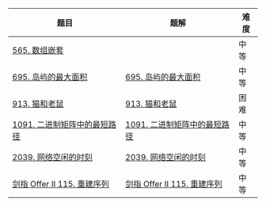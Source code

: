 | 题目                                                         | 题解                                                         | 难度 |
| ------------------------------------------------------------ | ------------------------------------------------------------ | ---- |
| [565. 数组嵌套](https://leetcode.cn/problems/array-nesting/) |  | 中等 | [565. 数组嵌套](https://github.com/ZonzeeLi/LeetCode/blob/master/index/561-570/565.%20%E6%95%B0%E7%BB%84%E5%B5%8C%E5%A5%97.md)
| [695. 岛屿的最大面积](https://leetcode-cn.com/problems/max-area-of-island/) |     [695. 岛屿的最大面积](https://github.com/ZonzeeLi/LeetCode/blob/master/index/691-700/695.%20%E5%B2%9B%E5%B1%BF%E7%9A%84%E6%9C%80%E5%A4%A7%E9%9D%A2%E7%A7%AF.md)                                                         | 中等 |
| [913. 猫和老鼠](https://leetcode.cn/problems/cat-and-mouse/) | [913. 猫和老鼠](https://github.com/ZonzeeLi/LeetCode/blob/master/index/911-920/913.%20%E7%8C%AB%E5%92%8C%E8%80%81%E9%BC%A0.md) | 困难 |
| [1091. 二进制矩阵中的最短路径](https://leetcode-cn.com/problems/shortest-path-in-binary-matrix/) |     [1091. 二进制矩阵中的最短路径](https://github.com/ZonzeeLi/LeetCode/blob/master/index/1091-1100/1091.%20%E4%BA%8C%E8%BF%9B%E5%88%B6%E7%9F%A9%E9%98%B5%E4%B8%AD%E7%9A%84%E6%9C%80%E7%9F%AD%E8%B7%AF%E5%BE%84.md)                                                         | 中等     |
| [2039. 网络空闲的时刻](https://leetcode-cn.com/problems/the-time-when-the-network-becomes-idle/) | [2039. 网络空闲的时刻](https://github.com/ZonzeeLi/LeetCode/blob/master/index/2031-2040/2039.%20%E7%BD%91%E7%BB%9C%E7%A9%BA%E9%97%B2%E7%9A%84%E6%97%B6%E5%88%BB.md) | 中等 |
| [剑指 Offer II 115. 重建序列](https://leetcode.cn/problems/ur2n8P/) | [剑指 Offer II 115. 重建序列](https://github.com/ZonzeeLi/LeetCode/blob/master/index/%E5%89%91%E6%8C%87Offer%20%E2%85%A1/%E5%89%91%E6%8C%87%20Offer%20II%20115.%20%E9%87%8D%E5%BB%BA%E5%BA%8F%E5%88%97.md) | 中等 |

